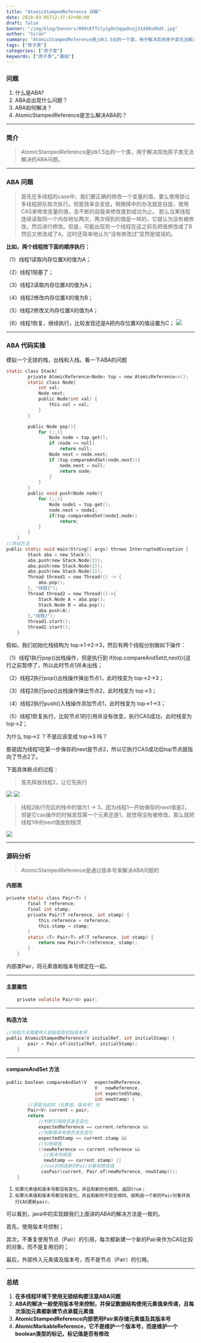 ```yaml
---
title: "AtomicStampedReference 详解"
date: 2020-03-05T12:37:42+08:00
draft: false
banner: "/img/blog/banners/006tKfTcly1g0n3qqw0xqj31400u0hdt.jpg"
author: "Siran"
summary: "AtomicStampedReference是jdk1.5出的一个类，用于解决其他原子类无法解决的ABA问题。"
tags: ["原子类"]
categories: ["原子类"]
keywords: ["原子类","基础"]
---
```

### 问题
1. 什么是ABA?
2. ABA会出现什么问题？
3. ABA如何解决？
4. AtomicStampedReference是怎么解决ABA的？
****
### 简介
>AtomicStampedReference是jdk1.5出的一个类，用于解决其他原子类无法解决的ABA问题。
****
### ABA 问题
>首先在多线程的case中，我们要正确的修改一个变量的值，要么使用锁让多线程排队依次执行。但是效率会变低，稍微择中的办法就是自旋，使用CAS来修改变量的值，会不断的自旋来修改直到成功为止。
那么当某线程连续读取同一个内存地址两次，两次得到的值是一样的，它就认为没有被修改，然后进行修改。但是，可能出现另一个线程在这之前先把值修改成了B然后又修改成了A。这时还简单地认为“没有修改过”显然是错误的。

**比如，两个线程按下面的顺序执行：**

（1）线程1读取内存位置X的值为A；

（2）线程1阻塞了；

（3）线程2读取内存位置X的值为A；

（4）线程2修改内存位置X的值为B；

（5）线程2修改又内存位置X的值为A；

（6）线程1恢复，继续执行，比较发现还是A把内存位置X的值设置为C；
![](/img/blog/原子类/ABA.png)
****
### ABA 代码实操
模拟一个无锁的栈，出栈和入栈。看一下ABA的问题
```c
static class Stack{
        private AtomicReference<Node> top = new AtomicReference<>();
        static class Node{
            int val;
            Node next;
            public Node(int val) {
                this.val = val;
            }
        }

        public Node pop(){
            for (;;){
                Node node = top.get();
                if (node == null)
                    return null;
                Node next = node.next;
                if (top.compareAndSet(node,next)){
                    node.next = null;
                    return node;
                }
            }
        }
        public void push(Node node){
            for (;;){
                Node node1 = top.get();
                node.next = node1;
                if(top.compareAndSet(node1,node))
                    return;
            }
        }
    }
//测试方法
public static void main(String[] args) throws InterruptedException {
        Stack aba = new Stack();
        aba.push(new Stack.Node(3));
        aba.push(new Stack.Node(2));
        aba.push(new Stack.Node(1));
        Thread thread1 = new Thread(() -> {
            aba.pop();
        }, "线程1");
        Thread thread2 = new Thread(()->{
            Stack.Node A = aba.pop();
            Stack.Node B = aba.pop();
            aba.push(A);
        },"线程2");
        thread1.start();
        thread2.start();
    }
```
假如，我们初始化栈结构为 top->1->2->3，然后有两个线程分别做如下操作：

（1）线程1执行pop()出栈操作，但是执行到 if(top.compareAndSet(t,next)){这行之前暂停了，所以此时节点1并未出栈；

（2）线程2执行pop()出栈操作弹出节点1，此时栈变为 top->2->3；

（3）线程2执行pop()出栈操作弹出节点2，此时栈变为 top->3；

（4）线程2执行push()入栈操作添加节点1，此时栈变为 top->1->3；

（5）线程1恢复执行，比较节点1的引用并没有改变，执行CAS成功，此时栈变为 top->2；

为什么 top->2 ？不是应该变成 top->3 吗？

那是因为线程1在第一步保存的next是节点2，所以它执行CAS成功后top节点就指向了节点2了。

下面具体断点的过程：
>首先释放线程2，让它先执行

![](/img/blog/原子类/线程2.png)
![](/img/blog/原子类/线程2值.png)

>线程2执行完后的栈中的值为1 -> 3，因为线程1一开始保存的next值是2，但是它cas操作的时候发现第一个元素还是1，就觉得没有被修改，那么就把线程1中的next值放到栈顶

![](/img/blog/原子类/线程1.png)
****
### 源码分析
>AtomicStampedReference是通过版本号来解决ABA问题的
#### 内部类    
```c
private static class Pair<T> {
        final T reference;
        final int stamp;
        private Pair(T reference, int stamp) {
            this.reference = reference;
            this.stamp = stamp;
        }
        static <T> Pair<T> of(T reference, int stamp) {
            return new Pair<T>(reference, stamp);
        }
    }
```
内部类Pair，将元素值和版本号绑定在一起。
****
#### 主要属性
```c
    private volatile Pair<V> pair;
```
****
#### 构造方法
```c
//构造方法需要传入初始值及初始版本号
public AtomicStampedReference(V initialRef, int initialStamp) {
        pair = Pair.of(initialRef, initialStamp);
    }
```
****
#### compareAndSet 方法
```c
public boolean compareAndSet(V   expectedReference,
                                 V   newReference,
                                 int expectedStamp,
                                 int newStamp) {
        //获取当前的（元素值，版本号）对
        Pair<V> current = pair;
        return
            //判断引用是否发生变化
            expectedReference == current.reference &&
            //判断版本号是否发生变化
            expectedStamp == current.stamp &&
            //引用赋值
            ((newReference == current.reference &&
              //版本号赋值
              newStamp == current.stamp) ||
             //cas的构造新的Pair对象和修改值
             casPair(current, Pair.of(newReference, newStamp)));
    }
```
1. `如果元素值和版本号都没有变化，并且和新的也相同，返回true；`
2. `如果元素值和版本号都没有变化，并且和新的不完全相同，就构造一个新的Pair对象并执行CAS更新pair。`

可以看到，java中的实现跟我们上面讲的ABA的解决方法是一致的。

首先，使用版本号控制；

其次，不重复使用节点（Pair）的引用，每次都新建一个新的Pair来作为CAS比较的对象，而不是复用旧的；

最后，外部传入元素值及版本号，而不是节点（Pair）的引用。
****
### 总结
1. **在多线程环境下使用无锁结构要注意ABA问题**
2. **ABA的解决一般使用版本号来控制，并保证数据结构使用元素值来传递，且每次添加元素都新建节点承载元素值**
3. **AtomicStampedReference内部使用Pair来存储元素值及其版本号**
4. **AtomicMarkableReference，它不是维护一个版本号，而是维护一个boolean类型的标记，标记值是否有修改**
